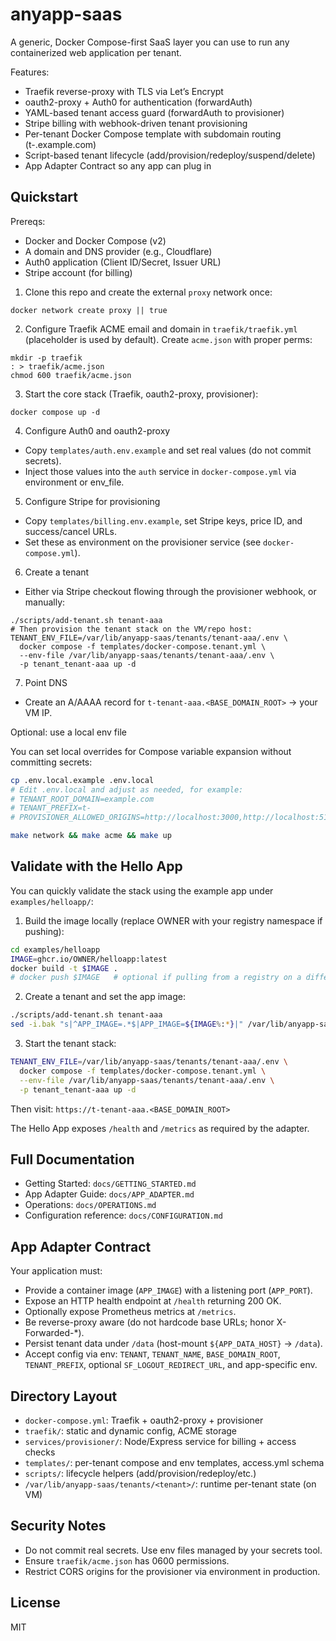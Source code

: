 # anyapp-saas

A generic, Docker Compose-first SaaS layer you can use to run any containerized web application per tenant.

Features:

- Traefik reverse-proxy with TLS via Let’s Encrypt
- oauth2-proxy + Auth0 for authentication (forwardAuth)
- YAML-based tenant access guard (forwardAuth to provisioner)
- Stripe billing with webhook-driven tenant provisioning
- Per-tenant Docker Compose template with subdomain routing (t-<tenant>.example.com)
- Script-based tenant lifecycle (add/provision/redeploy/suspend/delete)
- App Adapter Contract so any app can plug in

## Quickstart

Prereqs:

- Docker and Docker Compose (v2)
- A domain and DNS provider (e.g., Cloudflare)
- Auth0 application (Client ID/Secret, Issuer URL)
- Stripe account (for billing)

1) Clone this repo and create the external `proxy` network once:

```
docker network create proxy || true
```

2) Configure Traefik ACME email and domain in `traefik/traefik.yml` (placeholder is used by default). Create `acme.json` with proper perms:

```
mkdir -p traefik
: > traefik/acme.json
chmod 600 traefik/acme.json
```

3) Start the core stack (Traefik, oauth2-proxy, provisioner):

```
docker compose up -d
```

4) Configure Auth0 and oauth2-proxy

- Copy `templates/auth.env.example` and set real values (do not commit secrets).
- Inject those values into the `auth` service in `docker-compose.yml` via environment or env_file.

5) Configure Stripe for provisioning

- Copy `templates/billing.env.example`, set Stripe keys, price ID, and success/cancel URLs.
- Set these as environment on the provisioner service (see `docker-compose.yml`).

6) Create a tenant

- Either via Stripe checkout flowing through the provisioner webhook, or manually:

```
./scripts/add-tenant.sh tenant-aaa
# Then provision the tenant stack on the VM/repo host:
TENANT_ENV_FILE=/var/lib/anyapp-saas/tenants/tenant-aaa/.env \
  docker compose -f templates/docker-compose.tenant.yml \
  --env-file /var/lib/anyapp-saas/tenants/tenant-aaa/.env \
  -p tenant_tenant-aaa up -d
```

7) Point DNS

- Create an A/AAAA record for `t-tenant-aaa.<BASE_DOMAIN_ROOT>` → your VM IP.

Optional: use a local env file

You can set local overrides for Compose variable expansion without committing secrets:

```bash
cp .env.local.example .env.local
# Edit .env.local and adjust as needed, for example:
# TENANT_ROOT_DOMAIN=example.com
# TENANT_PREFIX=t-
# PROVISIONER_ALLOWED_ORIGINS=http://localhost:3000,http://localhost:5173,https://www.example.com

make network && make acme && make up
```

## Validate with the Hello App

You can quickly validate the stack using the example app under `examples/helloapp/`:

1) Build the image locally (replace OWNER with your registry namespace if pushing):

```bash
cd examples/helloapp
IMAGE=ghcr.io/OWNER/helloapp:latest
docker build -t $IMAGE .
# docker push $IMAGE   # optional if pulling from a registry on a different host
```

2) Create a tenant and set the app image:

```bash
./scripts/add-tenant.sh tenant-aaa
sed -i.bak "s|^APP_IMAGE=.*$|APP_IMAGE=${IMAGE%:*}|" /var/lib/anyapp-saas/tenants/tenant-aaa/.env && rm -f /var/lib/anyapp-saas/tenants/tenant-aaa/.env.bak
```

3) Start the tenant stack:

```bash
TENANT_ENV_FILE=/var/lib/anyapp-saas/tenants/tenant-aaa/.env \
  docker compose -f templates/docker-compose.tenant.yml \
  --env-file /var/lib/anyapp-saas/tenants/tenant-aaa/.env \
  -p tenant_tenant-aaa up -d
```

Then visit: `https://t-tenant-aaa.<BASE_DOMAIN_ROOT>`

The Hello App exposes `/health` and `/metrics` as required by the adapter.

## Full Documentation

- Getting Started: `docs/GETTING_STARTED.md`
- App Adapter Guide: `docs/APP_ADAPTER.md`
- Operations: `docs/OPERATIONS.md`
- Configuration reference: `docs/CONFIGURATION.md`

## App Adapter Contract

Your application must:

- Provide a container image (`APP_IMAGE`) with a listening port (`APP_PORT`).
- Expose an HTTP health endpoint at `/health` returning 200 OK.
- Optionally expose Prometheus metrics at `/metrics`.
- Be reverse-proxy aware (do not hardcode base URLs; honor X-Forwarded-*).
- Persist tenant data under `/data` (host-mount `${APP_DATA_HOST}` → `/data`).
- Accept config via env: `TENANT`, `TENANT_NAME`, `BASE_DOMAIN_ROOT`, `TENANT_PREFIX`, optional `SF_LOGOUT_REDIRECT_URL`, and app-specific env.

## Directory Layout

- `docker-compose.yml`: Traefik + oauth2-proxy + provisioner
- `traefik/`: static and dynamic config, ACME storage
- `services/provisioner/`: Node/Express service for billing + access checks
- `templates/`: per-tenant compose and env templates, access.yml schema
- `scripts/`: lifecycle helpers (add/provision/redeploy/etc.)
- `/var/lib/anyapp-saas/tenants/<tenant>/`: runtime per-tenant state (on VM)

## Security Notes

- Do not commit real secrets. Use env files managed by your secrets tool.
- Ensure `traefik/acme.json` has 0600 permissions.
- Restrict CORS origins for the provisioner via environment in production.

## License

MIT
